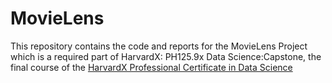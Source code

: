 # MovieLens
This repository contains the code and reports for the MovieLens Project which is a required part of HarvardX: PH125.9x Data Science:Capstone, the final course of the [HarvardX Professional Certificate in Data Science](https://www.edx.org/professional-certificate/harvardx-data-science)
